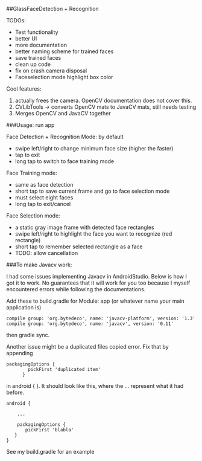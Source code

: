 ##GlassFaceDetection + Recognition


TODOs:
- Test functionality
- better UI
- more documentation
- better naming scheme for trained faces
- save trained faces
- clean up code
- fix on crash camera disposal
- Faceselection mode highlight box color

Cool features:
1) actually frees the camera. OpenCV documentation does not cover this.
2) CVLibTools -> converts OpenCV mats to JavaCV mats, still needs testing
3) Merges OpenCV and JavaCV together


###Usage: run app

Face Detection + Recognition Mode: by default
- swipe left/right to change minimum face size (higher the faster)
- tap to exit
- long tap to switch to face training mode

Face Training mode:
- same as face detection
- short tap to save current frame and go to face selection mode
- must select eight faces
- long tap to exit/cancel

Face Selection mode:
- a static gray image frame with detected face rectangles
- swipe left/right to highlight the face you want to recognize (red rectangle)
- short tap to remember selected rectangle as a face
- TODO: allow cancellation


###To make Javacv work:

I had some issues implementing Javacv in AndroidStudio. Below is how I got it to work. No guarantees that it will work for you too because I myself encountered errors while following the documentations.

Add these to build.gradle for Module: app (or whatever name your main application is)

```
compile group: 'org.bytedeco', name: 'javacv-platform', version: '1.3'
compile group: 'org.bytedeco', name: 'javacv', version: '0.11'
```

then gradle sync.

Another issue might be a duplicated files copied error. Fix that by appending

```
packagingOptions {
        pickFirst 'duplicated item'
      }
```


in android { }. It should look like this, where the ... represent what it had before.

```
android {

    ...

    packagingOptions {
       pickFirst 'blabla'
   }
}
```

See my build.gradle for an example